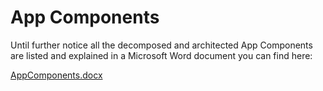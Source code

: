 # App Components

Until further notice all the decomposed and architected App Components are listed and explained in a Microsoft Word document you can find here:

<a href="./AppComponents.docx" target="_blank">AppComponents.docx</a>

